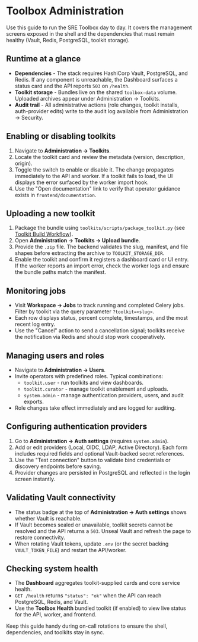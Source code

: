 # Toolbox Administration

Use this guide to run the SRE Toolbox day to day. It covers the management screens exposed in the shell and the dependencies that must remain healthy (Vault, Redis, PostgreSQL, toolkit storage).

## Runtime at a glance

- **Dependencies** - The stack requires HashiCorp Vault, PostgreSQL, and Redis. If any component is unreachable, the Dashboard surfaces a status card and the API reports `503` on `/health`.
- **Toolkit storage** - Bundles live on the shared `toolbox-data` volume. Uploaded archives appear under Administration → Toolkits.
- **Audit trail** - All administrative actions (role changes, toolkit installs, auth-provider edits) write to the audit log available from Administration → Security.

## Enabling or disabling toolkits

1. Navigate to **Administration → Toolkits**.
2. Locate the toolkit card and review the metadata (version, description, origin).
3. Toggle the switch to enable or disable it. The change propagates immediately to the API and worker. If a toolkit fails to load, the UI displays the error surfaced by the worker import hook.
4. Use the "Open documentation" link to verify that operator guidance exists in `frontend/documentation`.

## Uploading a new toolkit

1. Package the bundle using `toolkits/scripts/package_toolkit.py` (see [Toolkit Build Workflow](toolkit-build)).
2. Open **Administration → Toolkits → Upload bundle**.
3. Provide the `.zip` file. The backend validates the slug, manifest, and file shapes before extracting the archive to `TOOLKIT_STORAGE_DIR`.
4. Enable the toolkit and confirm it registers a dashboard card or UI entry. If the worker reports an import error, check the worker logs and ensure the bundle paths match the manifest.

## Monitoring jobs

- Visit **Workspace → Jobs** to track running and completed Celery jobs. Filter by toolkit via the query parameter `?toolkit=<slug>`.
- Each row displays status, percent complete, timestamps, and the most recent log entry.
- Use the "Cancel" action to send a cancellation signal; toolkits receive the notification via Redis and should stop work cooperatively.

## Managing users and roles

- Navigate to **Administration → Users**.
- Invite operators with predefined roles. Typical combinations:
  - `toolkit.user` - run toolkits and view dashboards.
  - `toolkit.curator` - manage toolkit enablement and uploads.
  - `system.admin` - manage authentication providers, users, and audit exports.
- Role changes take effect immediately and are logged for auditing.

## Configuring authentication providers

1. Go to **Administration → Auth settings** (requires `system.admin`).
2. Add or edit providers (Local, OIDC, LDAP, Active Directory). Each form includes required fields and optional Vault-backed secret references.
3. Use the "Test connection" button to validate bind credentials or discovery endpoints before saving.
4. Provider changes are persisted in PostgreSQL and reflected in the login screen instantly.

## Validating Vault connectivity

- The status badge at the top of **Administration → Auth settings** shows whether Vault is reachable.
- If Vault becomes sealed or unavailable, toolkit secrets cannot be resolved and the API returns a `503`. Unseal Vault and refresh the page to restore connectivity.
- When rotating Vault tokens, update `.env` (or the secret backing `VAULT_TOKEN_FILE`) and restart the API/worker.

## Checking system health

- The **Dashboard** aggregates toolkit-supplied cards and core service health.
- `GET /health` returns `"status": "ok"` when the API can reach PostgreSQL, Redis, and Vault.
- Use the **Toolbox Health** bundled toolkit (if enabled) to view live status for the API, worker, and frontend.

Keep this guide handy during on-call rotations to ensure the shell, dependencies, and toolkits stay in sync.
